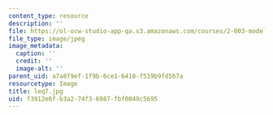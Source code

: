 ```yaml
---
content_type: resource
description: ''
file: https://ol-ocw-studio-app-qa.s3.amazonaws.com/courses/2-003-modeling-dynamics-and-control-i-spring-2005/f3912e6fb3a274f36987fbf0049c5695_leq7.jpg
file_type: image/jpeg
image_metadata:
  caption: ''
  credit: ''
  image-alt: ''
parent_uid: a7a8f9ef-1f9b-6ce1-6418-f519b9fd5b7a
resourcetype: Image
title: leq7.jpg
uid: f3912e6f-b3a2-74f3-6987-fbf0049c5695
---
```

